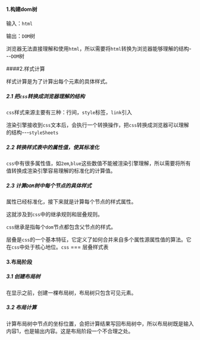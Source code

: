 #### 1.构建dom树

输入：`html`

输出：`DOM`树

浏览器无法直接理解和使用`html`，所以需要将`html`转换为浏览器能够理解的结构---`DOM`树

####2.样式计算

样式计算是为了计算出每个元素的具体样式。

##### 2.1 把`css`转换成浏览器理解的结构

​	`css`样式来源主要有三种：行间，`style`标签，`link`引入

渲染引擎接收到`css`文本后，会执行一个转换操作，把`css`转换成浏览器可以理解的结构---`styleSheets`

##### 2.2 转换样式表中的属性值，使其标准化

`css`中有很多属性值，如`2em`,`blue`这些数值不能被渲染引擎理解，所以需要将所有值转换成渲染引擎容易理解的标准化的计算值。

##### 2.3 计算`DOM`树中每个节点的具体样式

属性已经标准化，接下来就是计算每个节点的样式属性。

这就涉及到`css`中的继承规则和层叠规则。

`css`继承是指每个`dom`节点都包含父节点的样式。

层叠是`css`的一个基本特征，它定义了如何合并来自多个属性源属性值的算法。它在`css`中处于核心地位。`css` === 层叠样式表

#### 3.布局阶段

##### 3.1 创建布局树

在显示之前，创建一棵布局树，布局树只包含可见元素。

##### 3.2 布局计算

计算布局树中节点的坐标位置，会把计算结果写回布局树中，所以布局树既是输入内容1，也是输出内容。这是布局阶段一个不合理之处。